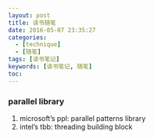 ```yaml
---
layout: post
title: 读书随笔
date: 2016-05-07 23:35:27
categories:
  - [technique]
  - [随笔]
tags: [读书笔记]
keywords: [读书笔记, 随笔]
toc:
---
```


### parallel library

1. microsoft’s ppl: parallel patterns library
2. intel’s tbb: threading building block


<!-- more -->
